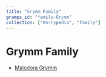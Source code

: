 ```yaml
---
title: "Grymm Family"
gramps_id: "family-Grymm"
collection: ["Harrypedia", "family"]
---
```


# Grymm Family

- [Malodora Grymm](/Harrypedia/people/Grymm/Malodora/)

